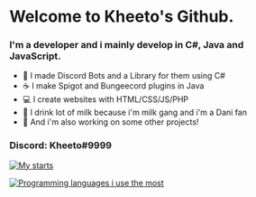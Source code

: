 # Welcome to Kheeto's Github.

### I'm a developer and i mainly develop in C#, Java and JavaScript.

- 📌 I made Discord Bots and a Library for them using C#
- ☕ I make Spigot and Bungeecord plugins in Java
- 💻 I create websites with HTML/CSS/JS/PHP
- 🥛 I drink lot of milk because i'm milk gang and i'm a Dani fan
- 🎈 And i'm also working on some other projects!

### Discord: Kheeto#9999

[![My starts](https://github-readme-stats.vercel.app/api?username=Kheeto&theme=dark&count_private=true&show_icons=true&cache_seconds=1800)](https://github.com/anuraghazra/github-readme-stats)

[![Programming languages i use the most](https://github-readme-stats.vercel.app/api/top-langs/?username=Kheeto&layout=compact&theme=dark)](https://github.com/Kheeto)
